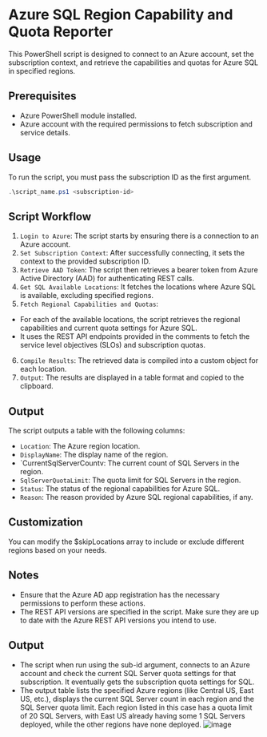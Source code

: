# Azure SQL Region Capability and Quota Reporter
This PowerShell script is designed to connect to an Azure account, set the subscription context, and retrieve the capabilities and quotas for Azure SQL in specified regions.

## Prerequisites
- Azure PowerShell module installed.
- Azure account with the required permissions to fetch subscription and service details.

## Usage
To run the script, you must pass the subscription ID as the first argument.

```powershell
.\script_name.ps1 <subscription-id>
```

## Script Workflow
1. `Login to Azure`: The script starts by ensuring there is a connection to an Azure account.
2. `Set Subscription Context`: After successfully connecting, it sets the context to the provided subscription ID.
3. `Retrieve AAD Token`: The script then retrieves a bearer token from Azure Active Directory (AAD) for authenticating REST calls.
4. `Get SQL Available Locations`: It fetches the locations where Azure SQL is available, excluding specified regions.
5. `Fetch Regional Capabilities and Quotas`:
- For each of the available locations, the script retrieves the regional capabilities and current quota settings for Azure SQL.
- It uses the REST API endpoints provided in the comments to fetch the service level objectives (SLOs) and subscription quotas.
6. `Compile Results`: The retrieved data is compiled into a custom object for each location.
7. `Output`: The results are displayed in a table format and copied to the clipboard.

## Output
The script outputs a table with the following columns:
- `Location`: The Azure region location.
- `DisplayName`: The display name of the region.
- `CurrentSqlServerCountv: The current count of SQL Servers in the region.
- `SqlServerQuotaLimit`: The quota limit for SQL Servers in the region.
- `Status`: The status of the regional capabilities for Azure SQL.
- `Reason`: The reason provided by Azure SQL regional capabilities, if any.

## Customization
You can modify the $skipLocations array to include or exclude different regions based on your needs.

## Notes
- Ensure that the Azure AD app registration has the necessary permissions to perform these actions.
- The REST API versions are specified in the script. Make sure they are up to date with the Azure REST API versions you intend to use.

## Output
- The script when run using the sub-id argument, connects to an Azure account and check the current SQL Server quota settings for that subscription. It eventually gets the subscription quota settings for SQL. 
- The output table lists the specified Azure regions (like Central US, East US, etc.), displays the current SQL Server count in each region and the SQL Server quota limit. Each region listed in this case has a quota limit of 20 SQL Servers, with East US already having some 1 SQL Servers deployed, while the other regions have none deployed.
![image](https://github.com/jvargh/azurescripts/assets/3197295/3586d06f-4e15-4d9c-955f-c9e0c773d203)

 




